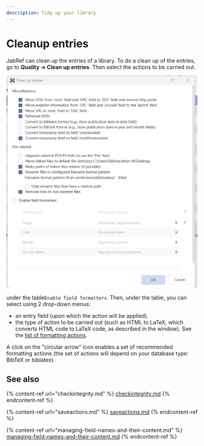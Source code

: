 ```yaml
---
description: Tidy up your library
---
```


# Cleanup entries

JabRef can clean up the entries of a library. To do a clean up of the entries, go to **Quality → Clean up entries**. Then select the actions to be carried out.

![The Clean up entries dialog](<../.gitbook/assets/cleanupdialog (5).png>)

under the table`Enable field formatters`. Then, under the table, you can select using 2 drop-down menus:

* an entry field (upon which the action will be applied).
* the type of action to be carried out (such as HTML to LaTeX, which converts HTML code to LaTeX code, as described in the window).​ See the [list of formatting actions](saveactions.md).

A click on the "circular arrow" icon enables a set of recommended formatting actions (the set of actions will depend on your database type: BibTeX or biblatex).

## See also

{% content-ref url="checkintegrity.md" %}
[checkintegrity.md](checkintegrity.md)
{% endcontent-ref %}

{% content-ref url="saveactions.md" %}
[saveactions.md](saveactions.md)
{% endcontent-ref %}

{% content-ref url="managing-field-names-and-their-content.md" %}
[managing-field-names-and-their-content.md](managing-field-names-and-their-content.md)
{% endcontent-ref %}
